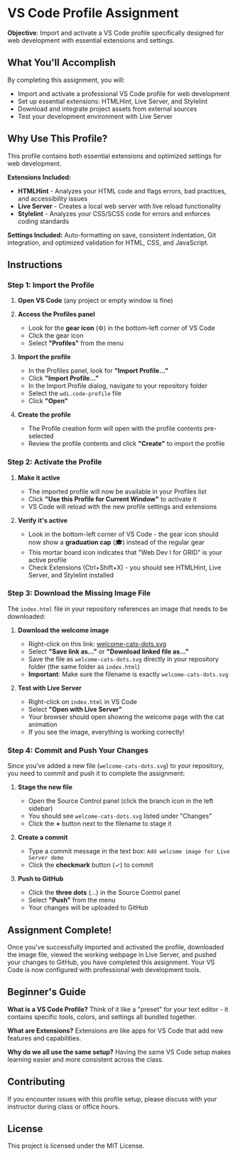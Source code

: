 # VS Code Profile Assignment

**Objective**: Import and activate a VS Code profile specifically designed for web development with essential extensions and settings.

## What You'll Accomplish

By completing this assignment, you will:
- Import and activate a professional VS Code profile for web development
- Set up essential extensions: HTMLHint, Live Server, and Stylelint
- Download and integrate project assets from external sources
- Test your development environment with Live Server

## Why Use This Profile?

This profile contains both essential extensions and optimized settings for web development.

**Extensions Included:**
- **HTMLHint** - Analyzes your HTML code and flags errors, bad practices, and accessibility issues
- **Live Server** - Creates a local web server with live reload functionality
- **Stylelint** - Analyzes your CSS/SCSS code for errors and enforces coding standards

**Settings Included:** Auto-formatting on save, consistent indentation, Git integration, and optimized validation for HTML, CSS, and JavaScript.

## Instructions

### Step 1: Import the Profile

1. **Open VS Code** (any project or empty window is fine)

2. **Access the Profiles panel**
   - Look for the **gear icon** (⚙️) in the bottom-left corner of VS Code
   - Click the gear icon
   - Select **"Profiles"** from the menu

3. **Import the profile**
   - In the Profiles panel, look for **"Import Profile..."** 
   - Click **"Import Profile..."**
   - In the Import Profile dialog, navigate to your repository folder
   - Select the `wdi.code-profile` file
   - Click **"Open"**

4. **Create the profile**
   - The Profile creation form will open with the profile contents pre-selected
   - Review the profile contents and click **"Create"** to import the profile

### Step 2: Activate the Profile

1. **Make it active**
   - The imported profile will now be available in your Profiles list
   - Click **"Use this Profile for Current Window"** to activate it
   - VS Code will reload with the new profile settings and extensions

2. **Verify it's active**
   - Look in the bottom-left corner of VS Code - the gear icon should now show a **graduation cap** (🎓) instead of the regular gear
   - This mortar board icon indicates that "Web Dev I for GRID" is your active profile
   - Check Extensions (Ctrl+Shift+X) - you should see HTMLHint, Live Server, and Stylelint installed

### Step 3: Download the Missing Image File

The `index.html` file in your repository references an image that needs to be downloaded:

1. **Download the welcome image**
   - Right-click on this link: [welcome-cats-dots.svg](https://raw.githubusercontent.com/RVCC-IDMX/shared-assets/main/welcome-cats-dots.svg)
   - Select **"Save link as..."** or **"Download linked file as..."**
   - Save the file as `welcome-cats-dots.svg` directly in your repository folder (the same folder as `index.html`)
   - **Important**: Make sure the filename is exactly `welcome-cats-dots.svg`

2. **Test with Live Server**
   - Right-click on `index.html` in VS Code
   - Select **"Open with Live Server"**
   - Your browser should open showing the welcome page with the cat animation
   - If you see the image, everything is working correctly!

### Step 4: Commit and Push Your Changes

Since you've added a new file (`welcome-cats-dots.svg`) to your repository, you need to commit and push it to complete the assignment:

1. **Stage the new file**
   - Open the Source Control panel (click the branch icon in the left sidebar)
   - You should see `welcome-cats-dots.svg` listed under "Changes"
   - Click the **+** button next to the filename to stage it

2. **Create a commit**
   - Type a commit message in the text box: `Add welcome image for Live Server demo`
   - Click the **checkmark** button (✓) to commit

3. **Push to GitHub**
   - Click the **three dots** (...) in the Source Control panel
   - Select **"Push"** from the menu
   - Your changes will be uploaded to GitHub

## Assignment Complete!

Once you've successfully imported and activated the profile, downloaded the image file, viewed the working webpage in Live Server, and pushed your changes to GitHub, you have completed this assignment. Your VS Code is now configured with professional web development tools.

## Beginner's Guide

**What is a VS Code Profile?** Think of it like a "preset" for your text editor - it contains specific tools, colors, and settings all bundled together.

**What are Extensions?** Extensions are like apps for VS Code that add new features and capabilities.

**Why do we all use the same setup?** Having the same VS Code setup makes learning easier and more consistent across the class.

## Contributing

If you encounter issues with this profile setup, please discuss with your instructor during class or office hours.

## License

This project is licensed under the MIT License.